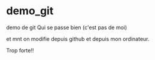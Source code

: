 # demo_git
demo de git
Qui se passe bien (c'est pas de moi)

et mnt on modifie depuis github et depuis mon ordinateur. 

Trop forte!!

